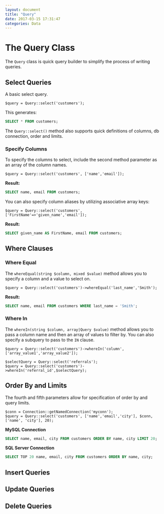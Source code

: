 ```yaml
---
layout: document
title: "Query"
date: 2017-03-15 17:31:47
categories: Data
---
```


# The Query Class

The `Query` class is quick query builder to simplify the process of writing
queries.

## Select Queries

A basic select query.

```php?start_inline=1
$query = Query::select('customers');
```

This generates:

```sql
SELECT * FROM customers;
```

The `Query::select()` method also supports quick definitions of columns,
db connection, order and limits.

### Specify Columns

To specify the columns to select, include the second method parameter as
an array of the column names.

```php?start_inline=1
$query = Query::select('customers', ['name','email']);
```

**Result:**

```sql
SELECT name, email FROM customers;
```

You can also specify column aliases by utilizing associative array keys:

```php?start_inline=1
$query = Query::select('customers', ['FirstName'=>'given_name','email']);
```

**Result:**

```sql
SELECT given_name AS FirstName, email FROM customers;
```

## Where Clauses

### Where Equal

The `whereEqual(string $column, mixed $value)` method allows you to specify a column and a value to select on.

```php?start_inline=1
$query = Query::select('customers')->whereEqual('last_name','Smith');
```

**Result:**

```sql
SELECT name, email FROM customers WHERE last_name = 'Smith';
```

### Where In

The `whereIn(string $column, array|Query $value)` method allows you to pass a column name and then an array
of values to filter by. You can also specify a subquery to pass to the `IN` clause.

```php?start_inline=1
$query = Query::select('customers')->whereIn('column',['array_value1','array_value2']);
```

```php?start_inline=1
$selectQuery = Query::select('referrals');
$query = Query::select('customers')->whereIn('referral_id',$selectQuery);
```

## Order By and Limits

The fourth and fifth parameters allow for specification of order by and
query limits.

```php?start_inline=1
$conn = Connection::getNamedConnection('myconn');
$query = Query::select('customers', ['name','email','city'], $conn, ['name', 'city'], 20);
```

**MySQL Connection**

```sql
SELECT name, email, city FROM customers ORDER BY name, city LIMIT 20;
```

**SQL Server Connection**

```sql
SELECT TOP 20 name, email, city FROM customers ORDER BY name, city;
```

## Insert Queries

## Update Queries

## Delete Queries
